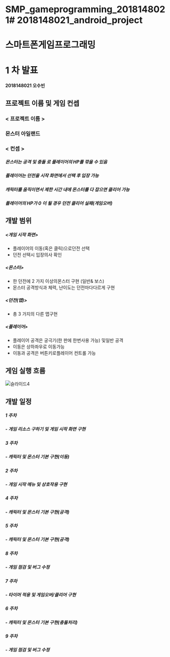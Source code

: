# SMP_gameprogramming_2018148021# 2018148021_android_project
# 스마트폰게임프로그래밍

# 1 차 발표

#### 2018148021 오수빈


## 프로젝트 이름 및 게임 컨셉

### < 프로젝트 이름 >

### 몬스터 아일랜드

### < 컨셉 >

##### 몬스터는 공격 및 충돌 로 플레이어의 HP를 깎을 수 있음

##### 플레이어는 던전을 시작 화면에서 선택 후 입장 가능

##### 캐릭터를 움직이면서 제한 시간 내에 몬스터를 다 잡으면 클리어 가능

##### 플레이어의 HP가 0 이 될 경우 던전 클리어 실패(게임오버)


## 개발 범위

##### <게임 시작 화면>

- 플레이어의 이동(혹은 클릭)으로던전 선택
- 던전 선택시 입장의사 확인

##### <몬스터>

- 한 던전에 2 가지 이상의몬스터 구현 (일반& 보스)
- 몬스터 공격방식과 체력, 난이도는 던전마다다르게 구현

##### <던전(맵)>

- 총 3 가지의 다른 맵구현

##### <플레이어>

- 플레이어 공격은 궁극기(한 판에 한번사용 가능) 및일반 공격
- 이동은 상하좌우로 이동가능
- 이동과 공격은 버튼키로플레이어 컨트롤 가능


## 게임 실행 흐름
![슬라이드4](https://user-images.githubusercontent.com/90156320/229821585-45783db1-4b2b-4f4b-b92a-5bbc8a451b3a.PNG)

## 개발 일정

##### 1 주차

##### - 게임 리소스 구하기 및 게임 시작 화면 구현

##### 3 주차

##### - 캐릭터 및 몬스터 기본 구현(이동)

##### 2 주차

##### - 게임 시작 메뉴 및 상호작용 구현

##### 4 주차

##### - 캐릭터 및 몬스터 기본 구현(공격)

##### 5 주차

##### - 캐릭터 및 몬스터 기본 구현(공격)

##### 8 주차

##### - 게임 점검 및 버그 수정

##### 7 주차

##### - 타이머 적용 및 게임오버/클리어 구현

##### 6 주차

##### - 캐릭터 및 몬스터 기본 구현(충돌처리)

##### 9 주차

##### - 게임 점검 및 버그 수정


